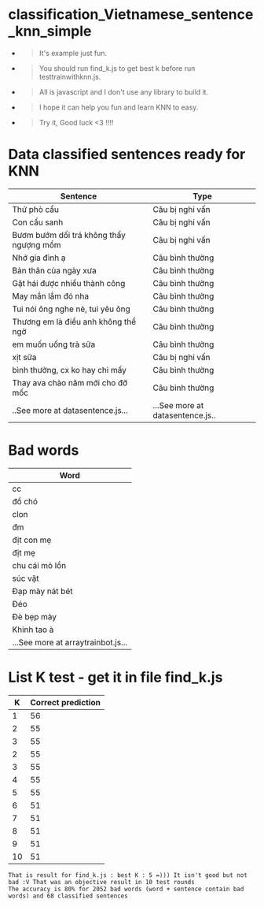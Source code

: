 # classification_Vietnamese_sentence_knn_simple


- > It's example just fun.
- > You should run find_k.js to get best k before run testtrainwithknn.js.
- > All is javascript and I don't use any library to build it.
- > I hope it can help you fun and learn KNN to easy.
- > Try it, Good luck <3 !!!!


# Data classified sentences ready for KNN
| Sentence | Type |
|--------------|-------|
| Thứ phò cẩu | Câu bị nghi vấn |
|Con cẩu sanh|Câu bị nghi vấn|
|Bươm bướm dối trá không thấy ngượng mồm|Câu bị nghi vấn|
|Nhớ gia đình ạ|Câu bình thường|
|Bản thân của ngày xưa|Câu bình thường|
|Gặt hái được nhiều thành công|Câu bình thường|
|May mắn lắm đó nha|Câu bình thường|
|Tui nói ông nghe nè, tui yêu ông|Câu bình thường|
|Thương em là điều anh không thể ngờ|Câu bình thường|
|em muốn uống trà sữa|Câu bình thường|
|xịt sữa|Câu bị nghi vấn|
|bình thường, cx ko hay chi mấy|Câu bình thường|
|Thay ava chào năm mới cho đỡ mốc|Câu bình thường|
|..See more at datasentence.js...|...See more at datasentence.js..|

# Bad words
|Word|
|----|
|cc|
|đồ chó|
|clon|
|đm|
|địt con mẹ|
|địt mẹ|
|chu cái mỏ lồn|
|súc vật|
|Đạp mày nát bét|
|Đéo|
|Đè bẹp mày|
|Khinh tao à|
|...See more at arraytrainbot.js...|

# List K test - get it in file find_k.js
|K|Correct prediction|
|---|----|
|1|56|
|2|55|
|3|55|
|2|55|
|3|55|
|4|55|
|5|55|
|6|51|
|7|51|
|8|51|
|9|51|
|10|51|

```
That is result for find_k.js : best K : 5 =))) It isn't good but not bad :V That was an objective result in 10 test rounds
The accuracy is 80% for 2052 bad words (word + sentence contain bad words) and 68 classified sentences 
```

